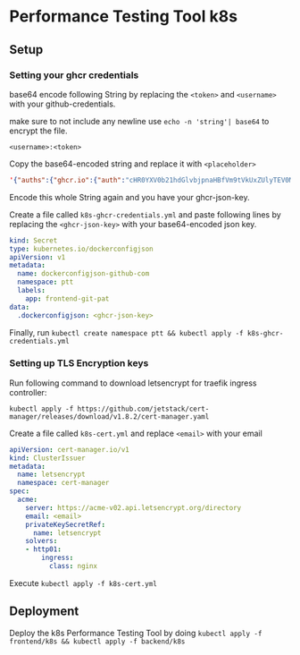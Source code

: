 # Performance Testing Tool k8s

## Setup

### Setting your ghcr credentials

base64 encode following String by replacing the `<token>` and `<username>` with your github-credentials.

make sure to not include any newline use `echo -n 'string'| base64` to encrypt the file.
```
<username>:<token>
```

Copy the base64-encoded string and replace it with `<placeholder>`

```json
'{"auths":{"ghcr.io":{"auth":"cHR0YXV0b21hdGlvbjpnaHBfVm9tVkUxZUlyTEV0Mk9XdG43c3ptZ0EyMlRGUzF3M3NLaFdp"}}}'
```

Encode this whole String again and you have your ghcr-json-key.

Create a file called `k8s-ghcr-credentials.yml` and paste following lines by replacing the `<ghcr-json-key>` with your base64-encoded json key.

```yml
kind: Secret
type: kubernetes.io/dockerconfigjson
apiVersion: v1
metadata:
  name: dockerconfigjson-github-com
  namespace: ptt
  labels:
    app: frontend-git-pat
data:
  .dockerconfigjson: <ghcr-json-key>
```

Finally, run `kubectl create namespace ptt && kubectl apply -f k8s-ghcr-credentials.yml`

### Setting up TLS Encryption keys

Run following command to download letsencrypt for traefik ingress controller:

`kubectl apply -f https://github.com/jetstack/cert-manager/releases/download/v1.8.2/cert-manager.yaml `

Create a file called `k8s-cert.yml` and replace `<email>` with your email

```yml
apiVersion: cert-manager.io/v1
kind: ClusterIssuer
metadata:
  name: letsencrypt
  namespace: cert-manager
spec:
  acme:
    server: https://acme-v02.api.letsencrypt.org/directory
    email: <email>
    privateKeySecretRef:
      name: letsencrypt
    solvers:
    - http01:
        ingress:
          class: nginx
```

Execute `kubectl apply -f k8s-cert.yml`

## Deployment

Deploy the k8s Performance Testing Tool by doing `kubectl apply -f frontend/k8s && kubectl apply -f backend/k8s`